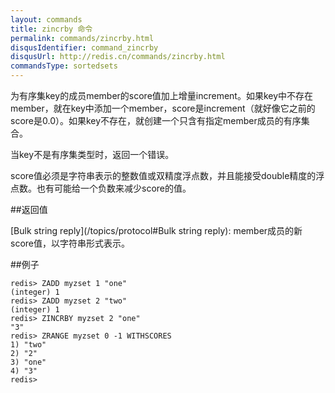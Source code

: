 ```yaml
---
layout: commands
title: zincrby 命令
permalink: commands/zincrby.html
disqusIdentifier: command_zincrby
disqusUrl: http://redis.cn/commands/zincrby.html
commandsType: sortedsets
---
```


为有序集key的成员member的score值加上增量increment。如果key中不存在member，就在key中添加一个member，score是increment（就好像它之前的score是0.0）。如果key不存在，就创建一个只含有指定member成员的有序集合。

当key不是有序集类型时，返回一个错误。

score值必须是字符串表示的整数值或双精度浮点数，并且能接受double精度的浮点数。也有可能给一个负数来减少score的值。

##返回值

[Bulk string reply](/topics/protocol#Bulk string reply): member成员的新score值，以字符串形式表示。

##例子

	redis> ZADD myzset 1 "one"
	(integer) 1
	redis> ZADD myzset 2 "two"
	(integer) 1
	redis> ZINCRBY myzset 2 "one"
	"3"
	redis> ZRANGE myzset 0 -1 WITHSCORES
	1) "two"
	2) "2"
	3) "one"
	4) "3"
	redis> 
